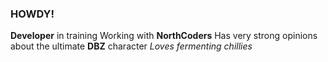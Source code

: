 ### HOWDY! 

**Developer** in training
Working with **NorthCoders**
Has very strong opinions about the ultimate **DBZ** character
*Loves fermenting chillies*

<!--
**dvbenson/dvbenson** is a ✨ _special_ ✨ repository because its `README.md` (this file) appears on your GitHub profile.

Here are some ideas to get you started:

- 🔭 I’m currently working on ... becoming a developer!
- 🌱 I’m currently learning ... Javascript, CSS, HTML with NorthCoders
- 👯 I’m looking to collaborate on ... let's wait and see on this one
- 🤔 I’m looking for help with ... probably too much to list
- 💬 Ask me about ... who the greatest DBZ character is
- 📫 How to reach me: ... figuring this out in a post-twitter world
- 😄 Pronouns: ... he/him
- ⚡ Fun fact: ... I make fermented hot sauce
-->
